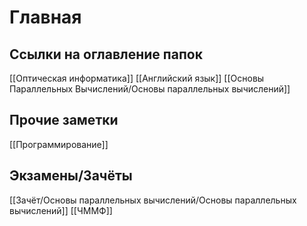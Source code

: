 # Главная
## Ссылки на оглавление папок
[[Оптическая информатика]]
[[Английский язык]]
[[Основы Параллельных Вычислений/Основы параллельных вычислений]]
## Прочие заметки
[[Программирование]]
## Экзамены/Зачёты
[[Зачёт/Основы параллельных вычислений/Основы параллельных вычислений]]
[[ЧММФ]]